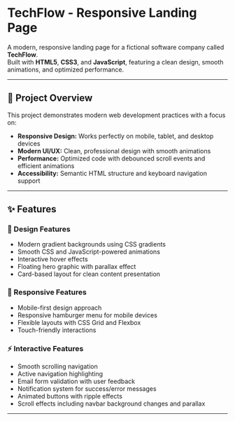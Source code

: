 #  TechFlow - Responsive Landing Page

A modern, responsive landing page for a fictional software company called **TechFlow**.  
Built with **HTML5**, **CSS3**, and **JavaScript**, featuring a clean design, smooth animations, and optimized performance.

---

## 🎯 Project Overview
This project demonstrates modern web development practices with a focus on:

- **Responsive Design:** Works perfectly on mobile, tablet, and desktop devices  
- **Modern UI/UX:** Clean, professional design with smooth animations  
- **Performance:** Optimized code with debounced scroll events and efficient animations  
- **Accessibility:** Semantic HTML structure and keyboard navigation support  

---

## ✨ Features

### 🎨 Design Features
- Modern gradient backgrounds using CSS gradients  
- Smooth CSS and JavaScript-powered animations  
- Interactive hover effects  
- Floating hero graphic with parallax effect  
- Card-based layout for clean content presentation  

### 📱 Responsive Features
- Mobile-first design approach  
- Responsive hamburger menu for mobile devices  
- Flexible layouts with CSS Grid and Flexbox  
- Touch-friendly interactions  

### ⚡ Interactive Features
- Smooth scrolling navigation  
- Active navigation highlighting  
- Email form validation with user feedback  
- Notification system for success/error messages  
- Animated buttons with ripple effects  
- Scroll effects including navbar background changes and parallax  

---


